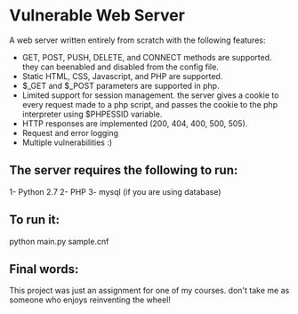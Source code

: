 # Vulnerable Web Server
A web server written entirely from scratch with the following features:
<return>
* GET, POST, PUSH, DELETE, and CONNECT methods are supported. they can beenabled and disabled from the config file.<return>
* Static HTML, CSS, Javascript, and PHP are supported.<return>
* $_GET and $_POST parameters are supported in php.<return>
* Limited support for session management. the server gives a cookie to every request made to a php script, and passes the cookie to the php interpreter using $PHPESSID variable.<return>
* HTTP responses are implemented (200, 404, 400, 500, 505).<return>
* Request and error logging
* Multiple vulnerabilities :)<return>

## The server requires the following to run:
1- Python 2.7<return>
2- PHP <return>
3- mysql (if you are using database)<return>

## To run it: <return>
python main.py sample.cnf<return>

## Final words:<return>
This project was just an assignment for one of my courses. don't take me as someone who enjoys reinventing the wheel!



